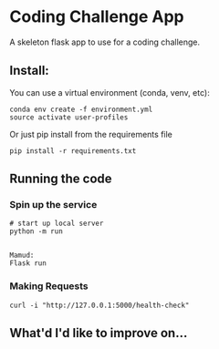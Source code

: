 # Coding Challenge App

A skeleton flask app to use for a coding challenge.

## Install:

You can use a virtual environment (conda, venv, etc):
```
conda env create -f environment.yml
source activate user-profiles
```

Or just pip install from the requirements file
``` 
pip install -r requirements.txt
```

## Running the code

### Spin up the service

```
# start up local server
python -m run


Mamud: 
Flask run
```

### Making Requests

```
curl -i "http://127.0.0.1:5000/health-check"
```


## What'd I'd like to improve on...
